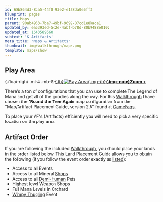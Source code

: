 ```yaml
---
id: 68b864d3-8ca5-44f8-93e2-e198da0e5ff3
blueprint: pages
title: Maps
parent: 90ab4953-7ba7-49bf-9699-87cd1e8baca1
updated_by: ea6393ed-5c2e-4abf-b78d-80b9488e0102
updated_at: 1643589560
subtext: '& Artifacts'
meta_title: 'Maps & Artifacts'
thumbnail: img/walkthrough/maps.png
template: maps/show
---
```

## Play Area

{.float-right .ml-4 .mb-5}[{.lb}![Play Area](/assets/img/walkthrough/speed-run/map-th.jpg){.img-th}__{.img-note}Zoom +__](#map-world-start)

There's a ton of configurations that you can use to complete The Legend of Mana and get all of the goodies along the way. For this [Walkthrough](/walkthrough/events/) I have chosen the __'Round the Tree Again__ map configuration from the "Map/Artifact Placement Guide, version 2.5" found at [GameFaqs](http://gamefaqs.com/ps/256525-legend-of-mana/faqs/10037).

To place your AF's (Artifacts) efficiently you will need to pick a very specific location on the play area.

## Artifact Order

If you are following the included [Walkthrough](/walkthrough/events/), you should place your lands in the order listed below. This Land Placement Guide allows you to obtain the following (if you follow the event order exactly as [listed](/walkthrough/events/)):

* Access to all Events
* Access to all Mineral [Shops](/encyclopedias/shops/)
* Access to all [Demi-Human](/encyclopedias/monsters-pets/demi-human/) Pets
* Highest level Weapon Shops
* Full Mana Levels in Orchard
* [Wimpy Thugling](/walkthrough/events/the-wimpy-thugling/) Event